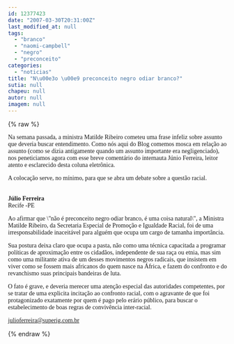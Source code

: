 ```yaml
---
id: 12377423
date: "2007-03-30T20:31:00Z"
last_modified_at: null
tags:
  - "branco"
  - "naomi-campbell"
  - "negro"
  - "preconceito"
categories:
  - "noticias"
title: "N\u00e3o \u00e9 preconceito negro odiar branco?"
sutia: null
chapeu: null
autor: null
imagem: null
---
```

{% raw %}
<p><P><FONT face=Verdana>Na semana passada, a ministra Matilde Ribeiro cometeu uma frase infeliz sobre assunto que deveria buscar entendimento. Como nós aqui do Blog comemos mosca em relação ao assunto (como se dizia antigamente quando um assunto importante era negligenciado), nos peneticiamos agora com esse breve comentário do internauta Júnio Ferreira, leitor atento e esclarecido desta coluna eletrônica.</FONT></P></p>
<p><P><FONT face=Verdana>A colocação serve, no mínimo, para que se abra um debate sobre a questão racial. </FONT></P></p>
<p><P><BR><FONT face=Verdana><STRONG>Júlio Ferreira<BR></STRONG>Recife -PE</FONT></P></p>
<p><P><FONT face=Verdana>Ao afirmar que \"não é preconceito negro odiar branco, é uma coisa natural\", a Ministra Matilde Ribeiro, da Secretaria Especial de Promoção e Igualdade Racial, foi de uma irresponsabilidade inaceitável para alguém que ocupa um cargo de tamanha importância. </FONT></P></p>
<p><P><FONT face=Verdana>Sua postura deixa claro que ocupa a pasta, não como uma técnica capacitada a programar políticas de aproximação entre os cidadãos, independente de sua raça ou etnia, mas sim como uma militante ativa de um desses movimentos negros radicais, que insistem em viver como se fossem mais africanos do quem nasce na África, e fazem do confronto e do revanchismo suas principais bandeiras de luta. </FONT></P></p>
<p><P><FONT face=Verdana>O fato é grave, e deveria merecer uma atenção especial das autoridades competentes, por se tratar de uma explicita incitação ao confronto racial, com o agravante de que foi protagonizado exatamente por quem é pago pelo erário público, para buscar o estabelecimento de boas regras de convivência inter-racial.</FONT></P></p>
<p><P><A href=\"mailto:julioferreira@superig.com.br\"><FONT face=Verdana>julioferreira@superig.com.br</FONT></A></P> </p>
{% endraw %}